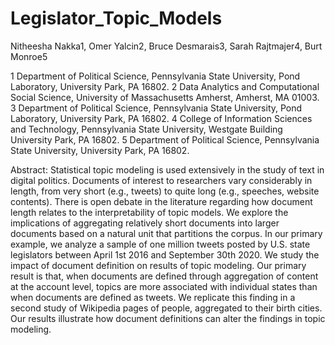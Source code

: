 # Legislator_Topic_Models
Nitheesha Nakka1, Omer Yalcin2, Bruce Desmarais3, Sarah Rajtmajer4, Burt Monroe5

1 Department of Political Science, Pennsylvania State University, Pond Laboratory, University Park, PA 16802.
2 Data Analytics and Computational Social Science, University of Massachusetts Amherst, Amherst, MA 01003. 
3 Department of Political Science, Pennsylvania State University, Pond Laboratory, University Park, PA 16802. 
4 College of Information Sciences and Technology, Pennsylvania State University, Westgate Building University Park, PA 16802. 
5 Department of Political Science, Pennsylvania State University, University Park, PA 16802.

Abstract:
Statistical topic modeling is used extensively in the study of text in digital politics. Documents of interest to researchers vary considerably in length, from very short (e.g., tweets) to quite long (e.g., speeches, website contents). There is open debate in the literature regarding how document length relates to the interpretability of topic models. We explore the implications of aggregating relatively short documents into larger documents based on a natural unit that partitions the corpus. In our primary example, we analyze a sample of one million tweets posted by U.S. state legislators between April 1st 2016 and September 30th 2020. We study the impact of document definition on results of topic modeling. Our primary result is that, when documents are defined through aggregation of content at the account level, topics are more associated with individual states than when documents are defined as tweets. We replicate this finding in a second study of Wikipedia pages of people, aggregated to their birth cities. Our results illustrate how document definitions can alter the findings in topic modeling.
